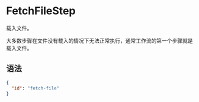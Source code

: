 # FetchFileStep  

载入文件。

大多数步骤在文件没有载入的情况下无法正常执行，通常工作流的第一个步骤就是载入文件。  

## 语法

```json
{
  "id": "fetch-file"
}
```